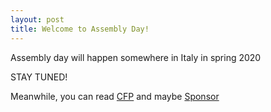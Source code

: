 ```yaml
---
layout: post
title: Welcome to Assembly Day!
---
```


Assembly day will happen somewhere in Italy in spring 2020

STAY TUNED!

Meanwhile, you can read <a href="{{ site.baseurl }}/CFP">CFP</a> and maybe <a href="{{ site.baseurl }}/sponsor">Sponsor</a>
